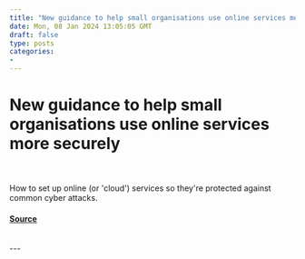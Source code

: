 ```yaml
---
title: "New guidance to help small organisations use online services more securely"
date: Mon, 08 Jan 2024 13:05:05 GMT
draft: false
type: posts
categories: 
- 
---
```

# New guidance to help small organisations use online services more securely

<br/>

<br/>
How to set up online (or 'cloud') services so they're protected against common cyber attacks.

#### [Source](https://www.ncsc.gov.uk/blog-post/using-online-services-safely)

<br/>
---
